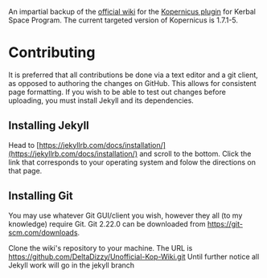 An impartial backup of the [official wiki](https://kopernicus.tmsp.io) for the [Kopernicus plugin](https://github.com/Kopernicus/Kopernicus) for Kerbal Space Program. 
The current targeted version of Kopernicus is 1.7.1-5.

# Contributing
It is preferred that all contributions be done via a text editor and a git client, as opposed to authoring the changes on GitHub.
This allows for consistent page formatting. If you wish to be able to test out changes before uploading, you must install Jekyll and its dependencies.

## Installing Jekyll
Head to [https://jekyllrb.com/docs/installation/](https://jekyllrb.com/docs/installation/) and scroll to the bottom. 
Click the link that corresponds to your operating system and folow the directions on that page.

## Installing Git
You may use whatever Git GUI/client you wish, however they all (to my knowledge) require Git. Git 2.22.0 can be downloaded from https://git-scm.com/downloads.

Clone the wiki's repository to your machine. The URL is https://github.com/DeltaDizzy/Unofficial-Kop-Wiki.git
Until further notice all Jekyll work will go in the jekyll branch